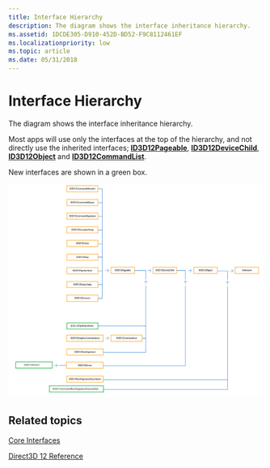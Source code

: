 ```yaml
---
title: Interface Hierarchy
description: The diagram shows the interface inheritance hierarchy.
ms.assetid: 1DCDE305-D910-452D-BD52-F9C8112461EF
ms.localizationpriority: low
ms.topic: article
ms.date: 05/31/2018
---
```


# Interface Hierarchy

The diagram shows the interface inheritance hierarchy.

Most apps will use only the interfaces at the top of the hierarchy, and not directly use the inherited interfaces; [**ID3D12Pageable**](/windows/win32/api/d3d12/nn-d3d12-id3d12pageable), [**ID3D12DeviceChild**](/windows/desktop/api/d3d12/nn-d3d12-id3d12devicechild), [**ID3D12Object**](/windows/desktop/api/d3d12/nn-d3d12-id3d12object) and [**ID3D12CommandList**](/windows/desktop/api/d3d12/nn-d3d12-id3d12commandlist).

New interfaces are shown in a green box.

![the direct3d 12 interface hierarchy](images/interface-hierarchy.png)

## Related topics

<dl> <dt>

[Core Interfaces](direct3d-12-interfaces.md)
</dt> <dt>

[Direct3D 12 Reference](direct3d-12-reference.md)
</dt> </dl>

 

 